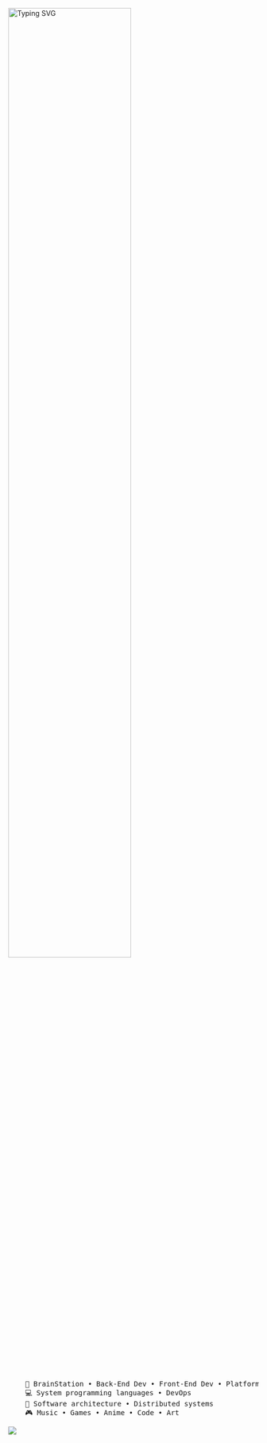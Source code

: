 <img src="https://readme-typing-svg.demolab.com?font=Inconsolata&weight=500&size=50&duration=4000&pause=300&center=true&vCenter=true&multiline=true&repeat=false&random=false&width=1500&height=200&lines=Hi+Nice+to+meet+you+%F0%9F%AB%B1%F0%9F%8F%BC%E2%80%8D%F0%9F%AB%B2%F0%9F%8F%BB+;My+name+is+Anthony;I'm+a+Full+Stack+Engineer+Wizard" alt="Typing SVG"  width="70%" /></a>
<br><br>
<pre>
    💼 BrainStation • Back-End Dev • Front-End Dev • Platform Engineer
    💻 System programming languages • DevOps 
    📖 Software architecture • Distributed systems
    🎮 Music • Games • Anime • Code • Art
</pre>

[![](https://img.shields.io/badge/linkedin-0a66c2)](http://linkedin.com/in/anthonyqs)
